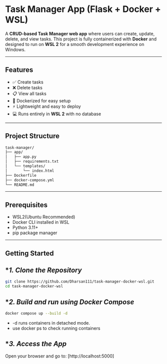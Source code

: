 # Task Manager App (Flask + Docker + WSL)

A **CRUD-based Task Manager web app** where users can create, update, delete, and view tasks. This project is fully containerized with **Docker** and designed to run on **WSL 2** for a smooth development experience on Windows.

---

## **Features**

- ✅ Create tasks
- ❌ Delete tasks
- 📋 View all tasks
- 🐳 Dockerized for easy setup
- ⚡ Lightweight and easy to deploy
- 💻 Runs entirely in **WSL 2** with no database

---

## **Project Structure**

```bash
task-manager/
├── app/
│   ├── app.py
│   ├── requirements.txt
│   └── templates/
│       └── index.html
├── Dockerfile
├── docker-compose.yml
└── README.md
```
---
## **Prerequisites**

- WSL2(Ubuntu Recommended)
- Docker CLI installed in WSL
- Python 3.11+
- pip package manager

---
## **Getting Started**
## **1. Clone the Repository*
```bash
git clone https://github.com/Dharsan111/task-manager-docker-wsl.git
cd task-manager-docker-wsl
```
## **2. Build and run using Docker Compose*
```bash
docker compose up --build -d
```
- -d runs containers in detached mode.
- use docker ps to check running containers

## **3. Access the App*
Open your browser and go to: 
[http://localhost:5000]



